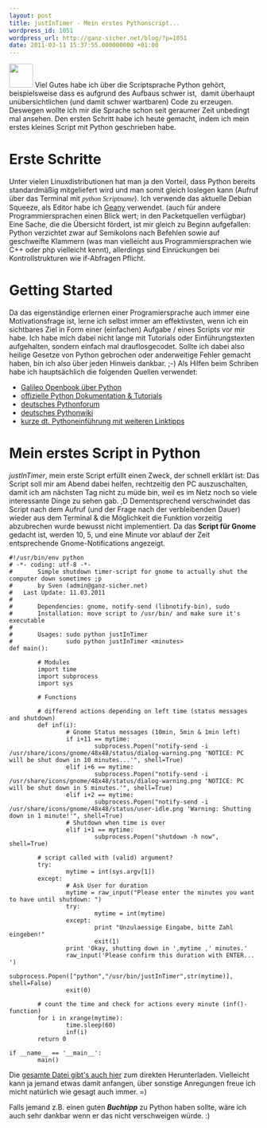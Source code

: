```yaml
---
layout: post
title: justInTimer - Mein erstes Pythonscript...
wordpress_id: 1051
wordpress_url: http://ganz-sicher.net/blog/?p=1051
date: 2011-03-11 15:37:55.000000000 +01:00
---
```

<img class="lefticon" title="python_code" src="/wp-content/uploads/python_code.png" alt="" width="48" height="48" />
Viel Gutes habe ich über die Scriptsprache Python gehört, beispielsweise dass es aufgrund des Aufbaus schwer ist,  damit überhaupt unübersichtlichen (und damit schwer wartbaren) Code zu erzeugen. Deswegen wollte ich mir die Sprache schon seit geraumer Zeit unbedingt mal ansehen. Den ersten Schritt habe ich heute gemacht, indem ich mein erstes kleines Script mit Python geschrieben habe.
<!--more-->

Erste Schritte
==============
Unter vielen Linuxdistributionen hat man ja den Vorteil, dass Python bereits standardmäßig mitgeliefert wird und man somit gleich loslegen kann (Aufruf über das Terminal mit <em><span style="font-family: 'andale mono', times;">python Scriptname</span></em>). Ich verwende das aktuelle Debian Squeeze, als Editor habe ich <a href="http://www.geany.org/">Geany</a> verwendet. (auch für andere Programmiersprachen einen Blick wert; in den Packetquellen verfügbar)
Eine Sache, die die Übersicht fördert, ist mir gleich zu Beginn aufgefallen: Python verzichtet zwar auf Semikolons nach Befehlen sowie auf geschweifte Klammern (was man vielleicht aus Programmiersprachen wie C++ oder php vielleicht kennt), allerdings sind Einrückungen bei Kontrollstrukturen wie if-Abfragen Pflicht.

Getting Started
=================
Da das eigenständige erlernen einer Programiersprache auch immer eine Motivationsfrage ist, lerne ich selbst immer am effektivsten, wenn ich ein sichtbares Ziel in Form einer (einfachen) Aufgabe / eines Scripts vor mir habe. Ich habe mich dabei nicht lange mit Tutorials oder Einführungstexten aufgehalten, sondern einfach mal drauflosgecodet. Sollte ich dabei also heilige Gesetze von Python gebrochen oder anderweitige Fehler gemacht haben, bin ich also über jeden Hinweis dankbar. ;-) Als Hilfen beim Schriben habe ich hauptsächlich die folgenden Quellen verwendet:
<ul>
	<li><a href="http://openbook.galileocomputing.de/python/">Galileo Openbook über Python</a></li>
	<li><a href="http://www.python.org/doc/">offizielle Python Dokumentation &amp; Tutorials</a></li>
	<li><a href="http://www.python-forum.de/">deutsches Pythonforum</a></li>
	<li><a href="http://wiki.python.de/">deutsches Pythonwiki</a></li>
	<li><a href="http://www.thomas-guettler.de/vortraege/python/einfuehrung.html">kurze dt. Pythoneinführung mit weiteren Linktipps</a></li>
</ul>

Mein erstes Script in Python
============================
*justInTimer*, mein erste Script erfüllt einen Zweck, der schnell erklärt ist: Das Script soll mir am Abend dabei helfen, rechtzeitig den PC auszuschalten, damit ich am nächsten Tag nicht zu müde bin, weil es im Netz noch so viele interessante Dinge zu sehen gab. ;D Dementsprechend verschwindet das Script nach dem Aufruf (und der Frage nach der verbleibenden Dauer) wieder aus dem Terminal &amp; die Möglichkeit die Funktion vorzeitig abzubrechen wurde bewusst nicht implementiert. Da das <strong>Script für Gnome</strong> gedacht ist, werden 10, 5, und eine Minute vor ablauf der Zeit entsprechende Gnome-Notifications angezeigt.

	#!/usr/bin/env python
	# -*- coding: utf-8 -*-
	#       Simple shutdown timer-script for gnome to actually shut the computer down sometimes ;p
	#       by Sven (admin@ganz-sicher.net)
	#	Last Update: 11.03.2011
	#
	#       Dependencies: gnome, notify-send (libnotify-bin), sudo 
	#       Installation: move script to /usr/bin/ and make sure it's executable
	#
	#       Usages: sudo python justInTimer
	#               sudo python justInTimer <minutes>
	def main():

			# Modules
			import time
			import subprocess
			import sys

			# Functions

			# differend actions depending on left time (status messages and shutdown)
			def inf(i):
					# Gnome Status messages (10min, 5min & 1min left)
					if i+11 == mytime:
							subprocess.Popen("notify-send -i /usr/share/icons/gnome/48x48/status/dialog-warning.png 'NOTICE: PC will be shut down in 10 minutes...'", shell=True)
					elif i+6 == mytime:
							subprocess.Popen("notify-send -i /usr/share/icons/gnome/48x48/status/dialog-warning.png 'NOTICE: PC will be shut down in 5 minutes.'", shell=True)
					elif i+2 == mytime:
							subprocess.Popen("notify-send -i /usr/share/icons/gnome/48x48/status/user-idle.png 'Warning: Shutting down in 1 minute!'", shell=True)
					# Shutdown when time is over
					elif i+1 == mytime:
							subprocess.Popen("shutdown -h now", shell=True)

			# script called with (valid) argument?
			try:
					mytime = int(sys.argv[1])
			except:
					# Ask User for duration
					mytime = raw_input("Please enter the minutes you want to have until shutdown: ")
					try:
							mytime = int(mytime)
					except:
							print "Unzulaessige Eingabe, bitte Zahl eingeben!"
							exit(1)
					print 'Okay, shutting down in ',mytime ,' minutes.'
					raw_input('Please confirm this duration with ENTER... ')
					subprocess.Popen(["python","/usr/bin/justInTimer",str(mytime)], shell=False)
					exit(0)

			# count the time and check for actions every minute (inf()-function)
			for i in xrange(mytime):
					time.sleep(60)
					inf(i)
			return 0

	if __name__ == '__main__':
			main()


Die <a href="http://www.ganz-sicher.net/scripts/myscripts/justInTimer">gesamte Datei gibt's auch hier</a> zum direkten Herunterladen. Vielleicht kann ja jemand etwas damit anfangen, über sonstige Anregungen freue ich micht natürlich wie gesagt auch immer. =)

Falls jemand z.B. einen guten ***Buchtipp*** zu Python haben sollte, wäre ich auch sehr dankbar wenn er das nicht verschweigen würde. :)
